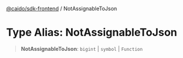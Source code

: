 [@caido/sdk-frontend](../index.md) / NotAssignableToJson

# Type Alias: NotAssignableToJson

> **NotAssignableToJson**: `bigint` \| `symbol` \| `Function`
